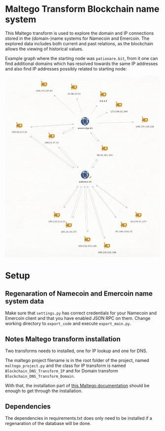 # Maltego Transform Blockchain name system

This Maltego transform is used to explore the domain and 
IP connections stored in the (domain-)name systems for Namecoin and Emercoin.
The explored data includes both current and past relations, as the blockchain allows the viewing of historical values.

Example graph where the starting node was `pationare.bit`, from it one can find additional domains which has resolved towards the same IP addresses and also find IP addresses possibly related to starting node:

![](images/example_exploration.png)

# Setup

## Regenaration of Namecoin and Emercoin name system data

Make sure that `settings.py` has correct credentials for your Namecoin and Emercoin client and that you have enabled JSON RPC on them.
Change working directory to `export_code` and execute `export_main.py`.

## Notes Maltego transform installation
Two transforms needs to installed, one for IP lookup and one for DNS.

The maltego project filename is in the root folder of the project, named `maltego_project.py` 
and the class for IP transform is named `Blockchain_DNS_Transform_IP` and for Domain transform `Blockchain_DNS_Transform_Domain`.

With that, the installation part of [this Maltego documentation](https://docs.maltego.com/support/solutions/articles/15000017605-writing-local-transforms-in-python) should be enough to get through the installation.

## Dependencies

The dependencies in requirements.txt does only need to be installed if a regenaration of the database will be done.
